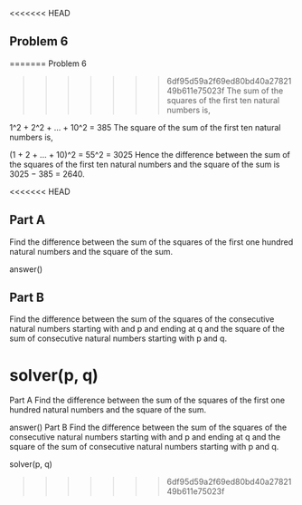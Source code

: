 <<<<<<< HEAD
## Problem 6
=======
Problem 6
>>>>>>> 6df95d59a2f69ed80bd40a2782149b611e75023f
The sum of the squares of the first ten natural numbers is,

1^2 + 2^2 + ... + 10^2 = 385
The square of the sum of the first ten natural numbers is,

(1 + 2 + ... + 10)^2 = 55^2 = 3025
Hence the difference between the sum of the squares of the first ten natural numbers and the square of the sum is 3025 − 385 = 2640.

<<<<<<< HEAD
## Part A
Find the difference between the sum of the squares of the first one hundred natural numbers and the square of the sum.

answer()

## Part B
Find the difference between the sum of the squares of the consecutive natural numbers starting with and p and ending at q and the square of the sum of consecutive natural numbers starting with p and q.

solver(p, q)
=======
Part A
Find the difference between the sum of the squares of the first one hundred natural numbers and the square of the sum.

answer()
Part B
Find the difference between the sum of the squares of the consecutive natural numbers starting with and p and ending at q and the square of the sum of consecutive natural numbers starting with p and q.

solver(p, q)
>>>>>>> 6df95d59a2f69ed80bd40a2782149b611e75023f
